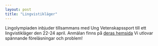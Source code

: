 ```yaml
---
layout: post
title: "Lingvistikläger"
---
```


Lingolympiaden inbjuder tillsammans med Ung Vetenskapssport till ett lingvistikläger den 22-24 april. Anmälan finns på [deras hemsida](https://ungvetenskapssport.se/blog/2022/03/13/linglager/)
Vi utlovar spännande föreläsningar och problem!
